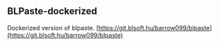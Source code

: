 ## BLPaste-dockerized
Dockerized version of blpaste. [https://git.blsoft.hu/barrow099/blpaste](https://git.blsoft.hu/barrow099/blpaste)